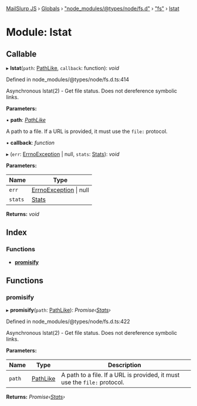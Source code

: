 [MailSlurp JS](../README.md) › [Globals](../globals.md) › ["node_modules/@types/node/fs.d"](_node_modules__types_node_fs_d_.md) › ["fs"](_node_modules__types_node_fs_d_._fs_.md) › [lstat](_node_modules__types_node_fs_d_._fs_.lstat.md)

# Module: lstat

## Callable

▸ **lstat**(`path`: [PathLike](_node_modules__types_node_fs_d_._fs_.md#pathlike), `callback`: function): *void*

Defined in node_modules/@types/node/fs.d.ts:414

Asynchronous lstat(2) - Get file status. Does not dereference symbolic links.

**Parameters:**

▪ **path**: *[PathLike](_node_modules__types_node_fs_d_._fs_.md#pathlike)*

A path to a file. If a URL is provided, it must use the `file:` protocol.

▪ **callback**: *function*

▸ (`err`: [ErrnoException](../interfaces/_node_modules__types_node_globals_d_.nodejs.errnoexception.md) | null, `stats`: [Stats](../classes/_node_modules__types_node_fs_d_._fs_.stats.md)): *void*

**Parameters:**

Name | Type |
------ | ------ |
`err` | [ErrnoException](../interfaces/_node_modules__types_node_globals_d_.nodejs.errnoexception.md) &#124; null |
`stats` | [Stats](../classes/_node_modules__types_node_fs_d_._fs_.stats.md) |

**Returns:** *void*

## Index

### Functions

* [__promisify__](_node_modules__types_node_fs_d_._fs_.lstat.md#__promisify__)

## Functions

###  __promisify__

▸ **__promisify__**(`path`: [PathLike](_node_modules__types_node_fs_d_._fs_.md#pathlike)): *Promise‹[Stats](../classes/_node_modules__types_node_fs_d_._fs_.stats.md)›*

Defined in node_modules/@types/node/fs.d.ts:422

Asynchronous lstat(2) - Get file status. Does not dereference symbolic links.

**Parameters:**

Name | Type | Description |
------ | ------ | ------ |
`path` | [PathLike](_node_modules__types_node_fs_d_._fs_.md#pathlike) | A path to a file. If a URL is provided, it must use the `file:` protocol.  |

**Returns:** *Promise‹[Stats](../classes/_node_modules__types_node_fs_d_._fs_.stats.md)›*
